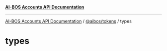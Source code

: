 [**AI-BOS Accounts API Documentation**](../../../README.md)

***

[AI-BOS Accounts API Documentation](../../../README.md) / [@aibos/tokens](../README.md) / types

# types
